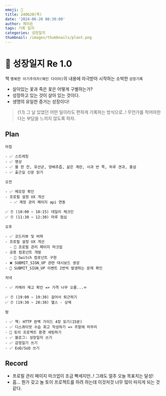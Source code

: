 ```yaml
---
emoji: 🌱
title: 240620(목)
date: '2024-06-20 08:30:00'
author: 제이든
tags: 기록 일지
categories: 성장일지
thumbnail: /images/thumbnails/plant.png
---
```


# 🌱 성장일지 Re 1.0

책 `행복한 이기주의자(웨인 다이어)`의 내용에 자극받아 시작하는 소박한 `성장기록`

- 살아있는 꽃과 죽은 꽃은 어떻게 구별하는가?
- 성장하고 있는 것이 살아 있는 것이다.
- 생명의 유일한 증거는 성장이다!

> (1.1) 그 날 있었던 어떤 일이라도 편하게 기록하는 방식으로..! 무언가를 적어야한다는 부담을 느끼지 않도록 하자.

## Plan

```plaintext
아침

- ✅ 스트레칭
- ✅ 명상
- ✅ 물 한 잔, 유산균, 양배추즙, 삶은 계란, 사과 반 쪽, 하루 견과, 홍삼
- ✅ 출근길 신문 읽기

오전

- ✅ 메모장 확인
- 프로필 설정 UX 개선
  - ✅ 계정 관리 페이지 api 연동

✅ ⏰ (10:00 ~ 10:15) 데일리 체크인
✅ ⏰ (11:30 ~ 12:30) 마루 점심

오후

- ✅ 코드리뷰 및 버퍼
- 프로필 설정 UX 개선
  - 🌱 프로필 관리 페이지 마크업
- 공용 컴포넌트 개발
  - 🌱 Switch 컴포넌트 구현
- ❌ SUBMIT_SIGN_UP 관련 대시보드 생성
- 🌱 SUBMIT_SIGN_UP 이벤트 2번씩 발생하는 문제 확인

저녁

- ✅ 카메라 재고 확인 => 가격 너무 오름...ㅠ

✅ ⏰ (19:00 ~ 19:30) 걸어서 퇴근하기
✅ ⏰ (19:30 ~ 20:30) 헬스 - 상체

밤

- ✅ 책: HTTP 완벽 가이드 4장 읽기(15분)
- ✅ 디스콰이엇 수습 회고 작성하기 => 주말에 마무리
- 🌱 토이 프로젝트 환경 세팅하기
- ✅ 블로그: 성장일지 쓰기
- ✅ 감정일기 쓰기
- ✅ EoD/SoD 쓰기
```

## Record

- 프로필 관리 페이지 마크업이 조금 빡세지만..! 그래도 얼추 오늘 목표치는 달성!
- 흠... 뭔가 갖고 놀 토이 프로젝트를 하려 하는데 이것저것 너무 많이 따지게 되는 것 같다.